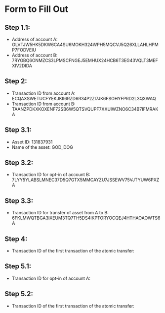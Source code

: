 # Form to Fill Out

## Step 1.1:

* Address of account A: OLVTJW5HK5DKW6CA4SU6MOKH324WPH5MQCVJ5Q26XLLAHLHPMP7FODVEIU
* Address of account B: 7RYGBQ6ONMZCS3LPMSCFNGEJ5EMHUX24HCB6T3EG43VQLT3MEFXIV2DIDA

## Step 2:

* Transaction ID from account A: ECQAXSWETUCFYEKJKII6RZD6R34P2ZI7JK6FSOHYFPRD2L3QXWAQ
* Transaction ID from account B: TAANZPDKXKOXENF72SB6W5QTSVQUPF7XXUIWZNO6C34B7IFMRAKA

## Step 3.1:

* Asset ID: 131837931
* Name of the asset: GOD_DOG

## Step 3.2:

* Transaction ID for opt-in of account B: 7LYY5YLABSLMNEC37D5Q7GTX5MMCAYZU7JSSEWV75VJTYUW6PXZA

## Step 3.3:

* Transaction ID for transfer of asset from A to B: 6FKLMWQTBGA3IXEUM3TQ7TH5DS4IKPTORYOCQEJ4HTHAOAOWTS6A

## Step 4:

* Transaction ID of the first transaction of the atomic transfer:

## Step 5.1:

* Transaction ID for opt-in of account A:

## Step 5.2:

* Transaction ID of the first transaction of the atomic transfer:
